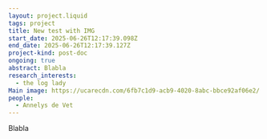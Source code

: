 ```yaml
---
layout: project.liquid
tags: project
title: New test with IMG
start_date: 2025-06-26T12:17:39.098Z
end_date: 2025-06-26T12:17:39.127Z
project-kind: post-doc
ongoing: true
abstract: Blabla
research_interests:
  - the log lady
Main image: https://ucarecdn.com/6fb7c1d9-acb9-4020-8abc-bbce92af06e2/
people:
  - Annelys de Vet
---
```

Blabla